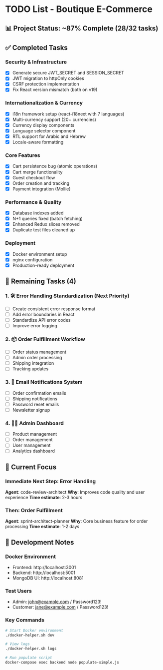 # TODO List - Boutique E-Commerce

## 📊 Project Status: ~87% Complete (28/32 tasks)

## ✅ Completed Tasks

### Security & Infrastructure
- [x] Generate secure JWT_SECRET and SESSION_SECRET
- [x] JWT migration to httpOnly cookies
- [x] CSRF protection implementation
- [x] Fix React version mismatch (both on v19)

### Internationalization & Currency
- [x] i18n framework setup (react-i18next with 7 languages)
- [x] Multi-currency support (20+ currencies)
- [x] Currency display components
- [x] Language selector component
- [x] RTL support for Arabic and Hebrew
- [x] Locale-aware formatting

### Core Features
- [x] Cart persistence bug (atomic operations)
- [x] Cart merge functionality
- [x] Guest checkout flow
- [x] Order creation and tracking
- [x] Payment integration (Mollie)

### Performance & Quality
- [x] Database indexes added
- [x] N+1 queries fixed (batch fetching)
- [x] Enhanced Redux slices removed
- [x] Duplicate test files cleaned up

### Deployment
- [x] Docker environment setup
- [x] nginx configuration
- [x] Production-ready deployment

## 🚧 Remaining Tasks (4)

### 1. 🛠️ Error Handling Standardization (Next Priority)
- [ ] Create consistent error response format
- [ ] Add error boundaries in React
- [ ] Standardize API error codes
- [ ] Improve error logging

### 2. 📦 Order Fulfillment Workflow
- [ ] Order status management
- [ ] Admin order processing
- [ ] Shipping integration
- [ ] Tracking updates

### 3. 📧 Email Notifications System
- [ ] Order confirmation emails
- [ ] Shipping notifications
- [ ] Password reset emails
- [ ] Newsletter signup

### 4. 👨‍💼 Admin Dashboard
- [ ] Product management
- [ ] Order management
- [ ] User management
- [ ] Analytics dashboard

## 🎯 Current Focus

### Immediate Next Step: Error Handling
**Agent**: code-review-architect
**Why**: Improves code quality and user experience
**Time estimate**: 2-3 hours

### Then: Order Fulfillment
**Agent**: sprint-architect-planner
**Why**: Core business feature for order processing
**Time estimate**: 1-2 days

## 📝 Development Notes

### Docker Environment
- Frontend: http://localhost:3001
- Backend: http://localhost:5001
- MongoDB UI: http://localhost:8081

### Test Users
- Admin: john@example.com / Password123!
- Customer: jane@example.com / Password123!

### Key Commands
```bash
# Start Docker environment
./docker-helper.sh dev

# View logs
./docker-helper.sh logs

# Run populate script
docker-compose exec backend node populate-simple.js
```